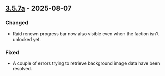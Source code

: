 ## [3.5.7a](https://github.com/NintendoLink07/MythicIOGrabber/releases/tag/3.5.7a) - 2025-08-07

### Changed

- Raid renown progress bar now also visible even when the faction isn't unlocked yet.

### Fixed

- A couple of errors trying to retrieve background image data have been resolved.